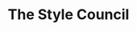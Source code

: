 ---
title: "The Style Council"
summary: "English band formed in 1983 in Woking, England by , the former singer, songwriter, and guitarist with the punk rock/new wave/mod revival band , and keyboardist . Disbanded in March 1990. The band appears with additional artists as ."
image: "the-style-council.jpg"
---
